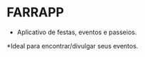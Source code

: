 # FARRAPP

* Aplicativo de festas, eventos  e passeios.


*Ideal para encontrar/divulgar seus eventos.
